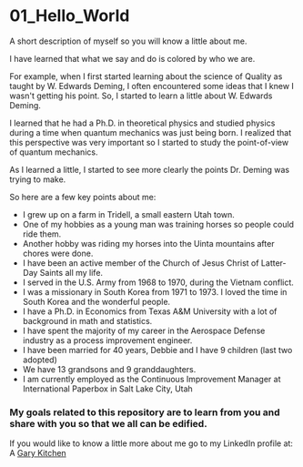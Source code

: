01_Hello_World
==============

A short description of myself so you will know a little about me.

I have learned that what we say and do is colored by who we are.

For example, when I first started learning about the science of Quality as taught
by W. Edwards Deming, I often encountered some ideas that I knew I wasn't getting
his point. So, I started to learn a little about W. Edwards Deming.

I learned that he had a Ph.D. in theoretical physics and studied physics during 
a time when quantum mechanics was just being born. I realized that this perspective
was very important so I started to study the point-of-view of quantum mechanics.

As I learned a little, I started to see more clearly the points Dr. Deming was
trying to make.

So here are a few key points about me:
* I grew up on a farm in Tridell, a small eastern Utah town.
* One of my hobbies as a young man was training horses so people could ride them.
* Another hobby was riding my horses into the Uinta mountains after chores were done.
* I have been an active member of the Church of Jesus Christ of Latter-Day Saints all my life.
* I served in the U.S. Army from 1968 to 1970, during the Vietnam conflict.
* I was a missionary in South Korea from 1971 to 1973. I loved the time in South Korea and the wonderful people.
* I have a Ph.D. in Economics from Texas A&M University with a lot of background in math and statistics.
* I have spent the majority of my career in the Aerospace Defense industry as a process improvement engineer.
* I have been married for 40 years, Debbie and I have 9 children (last two adopted)
* We have 13 grandsons and 9 granddaughters.
* I am currently employed as the Continuous Improvement Manager at International Paperbox in Salt Lake City, Utah
 
### My goals related to this repository are to learn from you and share with you so that we all can be edified.

If you would like to know a little more about me go to my LinkedIn profile at:
 A [Gary Kitchen](https://www.linkedin.com/profile/view?id=27062781&trk=nav_responsive_tab_profile)
 
